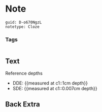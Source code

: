 # Note
```
guid: D-o670NgzL
notetype: Cloze
```

### Tags
```
```

## Text
Reference depths
<ul><li>DDE: {{measured at c1::1cm  depth}}</li><li>SDE: {{measured at c1::0.007cm depth}}</li></ul>

## Back Extra

